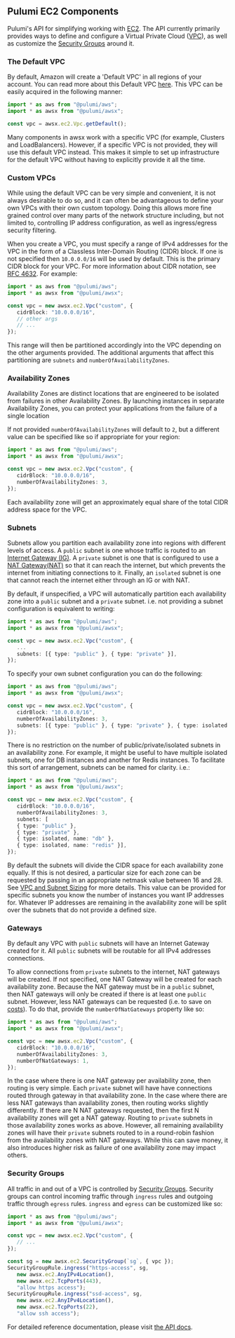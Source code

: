 
## Pulumi EC2 Components

Pulumi's API for simplifying working with [EC2](https://aws.amazon.com/ec2/).  The API currently primarily provides ways to define and configure a Virtual Private Cloud ([VPC](https://docs.aws.amazon.com/vpc/latest/userguide/what-is-amazon-vpc.html)), as well as customize the [Security Groups](https://docs.aws.amazon.com/AWSEC2/latest/UserGuide/using-network-security.html) around it.

### The Default VPC

By default, Amazon will create a 'Default VPC' in all regions of your account.  You can read more about this Default VPC [here](https://docs.aws.amazon.com/vpc/latest/userguide/default-vpc.html).  This VPC can be easily acquired in the following manner:

```ts
import * as aws from "@pulumi/aws";
import * as awsx from "@pulumi/awsx";

const vpc = awsx.ec2.Vpc.getDefault();
```

Many components in awsx work with a specific VPC (for example, Clusters and LoadBalancers).  However, if a specific VPC is not provided, they will use this default VPC instead.  This makes it simple to set up infrastructure for the default VPC without having to explicitly provide it all the time.

### Custom VPCs

While using the default VPC can be very simple and convenient, it is not always desirable to do so, and it can often be advantageous to define your own VPCs with their own custom topology.  Doing this allows more fine grained control over many parts of the network structure including, but not limited to, controlling IP address configuration, as well as ingress/egress security filtering.

When you create a VPC, you must specify a range of IPv4 addresses for the VPC in the form of a Classless Inter-Domain Routing (CIDR) block.  If one is not specified then `10.0.0.0/16` will be used by default. This is the primary CIDR block for your VPC. For more information about CIDR notation, see [RFC 4632](https://tools.ietf.org/html/rfc4632).   For example:

```ts
import * as aws from "@pulumi/aws";
import * as awsx from "@pulumi/awsx";

const vpc = new awsx.ec2.Vpc("custom", {
   cidrBlock: "10.0.0.0/16",
   // other args
   // ...
});
```

This range will then be partitioned accordingly into the VPC depending on the other arguments provided.  The additional arguments that affect this partitioning are `subnets` and `numberOfAvailabilityZones`.

### Availability Zones

Availability Zones are distinct locations that are engineered to be isolated from failures in other Availability Zones. By launching instances in separate Availability Zones, you can protect your applications from the failure of a single location

If not provided `numberOfAvailabilityZones` will default to `2`, but a different value can be specified like so if appropriate for your region:

```ts
import * as aws from "@pulumi/aws";
import * as awsx from "@pulumi/awsx";

const vpc = new awsx.ec2.Vpc("custom", {
   cidrBlock: "10.0.0.0/16",
   numberOfAvailabilityZones: 3,
});
```

Each availability zone will get an approximately equal share of the total CIDR address space for the VPC.

### Subnets

Subnets allow you partition each availability zone into regions with different levels of access.  A `public` subnet is one whose traffic is routed to an [Internet Gateway (IG)](https://docs.aws.amazon.com/vpc/latest/userguide/VPC_Internet_Gateway.html).  A `private` subnet is one that is configured to use a [NAT Gateway(NAT)](https://docs.aws.amazon.com/vpc/latest/userguide/vpc-nat.html) so that it can reach the internet, but which prevents the internet from initiating connections to it.  Finally, an `isolated` subnet is one that cannot reach the internet either through an IG or with NAT.

By default, if unspecified, a VPC will automatically partition each availability zone into a `public` subnet and a `private` subnet.  i.e. not providing a subnet configuration is equivalent to writing:

```ts
import * as aws from "@pulumi/aws";
import * as awsx from "@pulumi/awsx";

const vpc = new awsx.ec2.Vpc("custom", {
   ...
   subnets: [{ type: "public" }, { type: "private" }],
});
```

To specify your own subnet configuration you can do the following:

```ts
import * as aws from "@pulumi/aws";
import * as awsx from "@pulumi/awsx";

const vpc = new awsx.ec2.Vpc("custom", {
   cidrBlock: "10.0.0.0/16",
   numberOfAvailabilityZones: 3,
   subnets: [{ type: "public" }, { type: "private" }, { type: isolated }],
});
```

There is no restriction on the number of public/private/isolated subnets in an availability zone.  For example, it might be useful to have multiple isolated subnets, one for DB instances and another for Redis instances.  To facilitate this sort of arrangement, subnets can be named for clarity.  i.e.:

```ts
import * as aws from "@pulumi/aws";
import * as awsx from "@pulumi/awsx";

const vpc = new awsx.ec2.Vpc("custom", {
   cidrBlock: "10.0.0.0/16",
   numberOfAvailabilityZones: 3,
   subnets: [
   { type: "public" },
   { type: "private" },
   { type: isolated, name: "db" },
   { type: isolated, name: "redis" }],
});
```

By default the subnets will divide the CIDR space for each availability zone equally.  If this is not desired, a particular size for each zone can be requested by passing in an appropriate netmask value between 16 and 28.  See [VPC and Subnet Sizing](https://docs.aws.amazon.com/vpc/latest/userguide/VPC_Subnets.html#VPC_Sizing) for more details.  This value can be provided for specific subnets you know the number of instances you want IP addresses for.  Whatever IP addresses are remaining in the availability zone will be split over the subnets that do not provide a defined size.

### Gateways

By default any VPC with `public` subnets will have an Internet Gateway created for it.  All `public` subnets will be routable for all IPv4 addresses connections.

To allow connections from `private` subnets to the internet, NAT gateways will be created.  If not specified, one NAT Gateway will be created for each availability zone.  Because the NAT gateway must be in a `public` subnet, then NAT gateways will only be created if there is at least one `public` subnet.  However, less NAT gateways can be requested (i.e. to save on [costs](https://aws.amazon.com/vpc/pricing/)).  To do that, provide the `numberOfNatGateways` property like so:

```ts
import * as aws from "@pulumi/aws";
import * as awsx from "@pulumi/awsx";

const vpc = new awsx.ec2.Vpc("custom", {
   cidrBlock: "10.0.0.0/16",
   numberOfAvailabilityZones: 3,
   numberOfNatGateways: 1,
});
```

In the case where there is one NAT gateway per availability zone, then routing is very simple.  Each `private` subnet will have have connections routed through gateway in that availability zone.  In the case where there are less NAT gateways than availability zones, then routing works slightly differently.  If there are N NAT gateways requested, then the first N availability zones will get a NAT gateway.  Routing to `private` subnets in those availability zones works as above.  However, all remaining availability zones will have their `private` subnets routed to in a round-robin fashion from the availability zones with NAT gateways.  While this can save money, it also introduces higher risk as failure of one availability zone may impact others.

### Security Groups

All traffic in and out of a VPC is controlled by [Security Groups](https://docs.aws.amazon.com/vpc/latest/userguide/VPC_SecurityGroups.html).  Security groups can control incoming traffic through `ingress` rules and outgoing traffic through `egress` rules.  `ingress` and `egress` can be customized like so:

```ts
import * as aws from "@pulumi/aws";
import * as awsx from "@pulumi/awsx";

const vpc = new awsx.ec2.Vpc("custom", {
   // ...
});

const sg = new awsx.ec2.SecurityGroup(`sg`, { vpc });
SecurityGroupRule.ingress("https-access", sg,
   new awsx.ec2.AnyIPv4Location(),
   new awsx.ec2.TcpPorts(443),
   "allow https access");
SecurityGroupRule.ingress("ssd-access", sg,
   new awsx.ec2.AnyIPv4Location(),
   new awsx.ec2.TcpPorts(22),
   "allow ssh access");
```

For detailed reference documentation, please visit [the API docs](
https://pulumi.io/reference/pkg/nodejs/@pulumi/awsx/ec2/).
